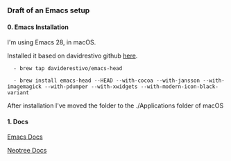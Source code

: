 ### Draft of an Emacs setup


#### 0. Emacs Installation

I'm using Emacs 28, in macOS.

Installed it based on davidrestivo github [here](https://github.com/daviderestivo/homebrew-emacs-head).

	  - brew tap daviderestivo/emacs-head

	  - brew install emacs-head --HEAD --with-cocoa --with-jansson --with-imagemagick --with-pdumper --with-xwidgets --with-modern-icon-black-variant


After installation I've moved the folder to the ./Applications folder of macOS 


#### 1. Docs

[Emacs Docs](/docs/emacs-notes.md)

[Neotree Docs](/docs/neotree-notes.md)


